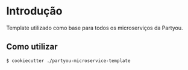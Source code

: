 # Introdução

Template utilizado como base para todos os microserviços da Partyou.


## Como utilizar

```
$ cookiecutter ./partyou-microservice-template
```
